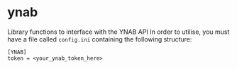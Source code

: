 # ynab
Library functions to interface with the YNAB API
In order to utilise, you must have a file called `config.ini` containing the following structure:
```
[YNAB]
token = <your_ynab_token_here>
```
